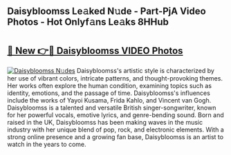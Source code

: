 ## Daisybloomss Le𝚊ked N𝚞de - Part-PjA Video Photos - Hot Onlyf𝚊ns Le𝚊ks 8HHub

# <h2><a href="http://ab85646.deff.icu/?id=Daisybloomss">🔗 New 👉🔴 Daisybloomss VIDEO Photos</a></h2>

[![Daisybloomss N𝚞des](https://i.imgur.com/rIISA9y.gif)](http://ab85646.deff.icu/?id=Daisybloomss)
Daisybloomss's artistic style is characterized by her use of vibrant colors, intricate patterns, and thought-provoking themes. Her works often explore the human condition, examining topics such as identity, emotions, and the passage of time. Daisybloomss's influences include the works of Yayoi Kusama, Frida Kahlo, and Vincent van Gogh. Daisybloomss is a talented and versatile British singer-songwriter, known for her powerful vocals, emotive lyrics, and genre-bending sound. Born and raised in the UK, Daisybloomss has been making waves in the music industry with her unique blend of pop, rock, and electronic elements. With a strong online presence and a growing fan base, Daisybloomss is an artist to watch in the years to come.
